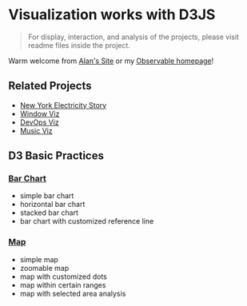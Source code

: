 # Visualization works with D3JS
> For display, interaction, and analysis of the projects, please visit
readme files inside the project.

Warm welcome from [Alan's Site](https://alan-zhufengxu.com "Alan's Site") or my [Observable homepage](https://beta.observablehq.com/@alandelip "Observable Notebook for d3")!

## Related Projects
- [New York Electricity Story](https://github.com/AlanDelip/new-york-electricity-story)
- [Window Viz](https://github.com/AlanDelip/window-visualization)
- [DevOps Viz](devops-viz)
- [Music Viz](music-viz)

## D3 Basic Practices
### [Bar Chart](barcharts)
- simple bar chart
- horizontal bar chart
- stacked bar chart
- bar chart with customized reference line

### [Map](maps)
- simple map
- zoomable map
- map with customized dots
- map within certain ranges
- map with selected area analysis